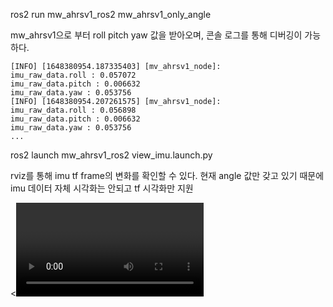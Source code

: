 

ros2 run mw_ahrsv1_ros2 mw_ahrsv1_only_angle 

mw_ahrsv1으로 부터 roll pitch yaw 값을 받아오며, 콘솔 로그를 통해 디버깅이 가능하다.

```
[INFO] [1648380954.187335403] [mv_ahrsv1_node]: 
imu_raw_data.roll : 0.057072         
imu_raw_data.pitch : 0.006632         
imu_raw_data.yaw : 0.053756
[INFO] [1648380954.207261575] [mv_ahrsv1_node]: 
imu_raw_data.roll : 0.056898         
imu_raw_data.pitch : 0.006632         
imu_raw_data.yaw : 0.053756
...
```

ros2 launch mw_ahrsv1_ros2 view_imu.launch.py

rviz를 통해 imu tf frame의 변화를 확인할 수 있다.
현재 angle 값만 갖고 있기 때문에 imu 데이터 자체 시각화는 안되고 tf 시각화만 지원

<<video>>

